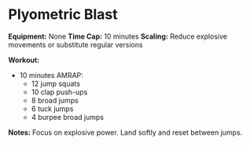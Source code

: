 # Plyometric Blast

**Equipment:** None
**Time Cap:** 10 minutes
**Scaling:** Reduce explosive movements or substitute regular versions

**Workout:**
- 10 minutes AMRAP:
  - 12 jump squats
  - 10 clap push-ups
  - 8 broad jumps
  - 6 tuck jumps
  - 4 burpee broad jumps

**Notes:**
Focus on explosive power. Land softly and reset between jumps.
